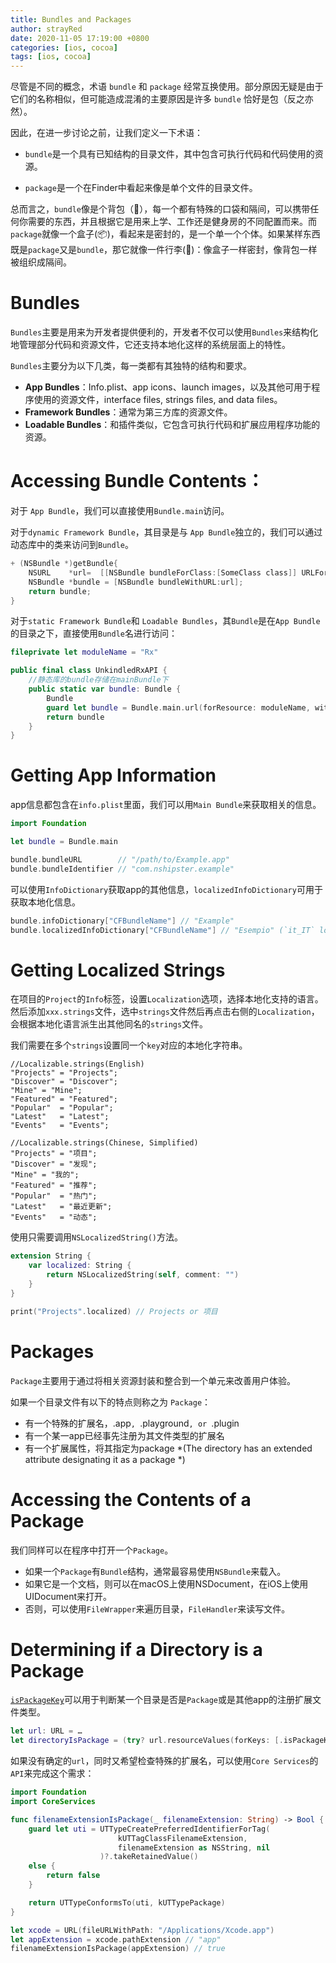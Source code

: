 ```yaml
---
title: Bundles and Packages
author: strayRed
date: 2020-11-05 17:19:00 +0800
categories: [ios, cocoa]
tags: [ios, cocoa]
---
```


尽管是不同的概念，术语 `bundle` 和 `package` 经常互换使用。部分原因无疑是由于它们的名称相似，但可能造成混淆的主要原因是许多 `bundle` 恰好是包（反之亦然）。

因此，在进一步讨论之前，让我们定义一下术语：

- `bundle`是一个具有已知结构的目录文件，其中包含可执行代码和代码使用的资源。

- `package`是一个在Finder中看起来像是单个文件的目录文件。

总而言之，`bundle`像是个背包（🎒），每一个都有特殊的口袋和隔间，可以携带任何你需要的东西，并且根据它是用来上学、工作还是健身房的不同配置而来。而`package`就像一个盒子(📦)，看起来是密封的，是一个单一个个体。如果某样东西既是`package`又是`bundle`，那它就像一件行李(🧳)：像盒子一样密封，像背包一样被组织成隔间。

# Bundles

`Bundles`主要是用来为开发者提供便利的，开发者不仅可以使用`Bundles`来结构化地管理部分代码和资源文件，它还支持本地化这样的系统层面上的特性。

`Bundles`主要分为以下几类，每一类都有其独特的结构和要求。

- **App Bundles**：Info.plist、app icons、launch images，以及其他可用于程序使用的资源文件，interface files, strings files, and data files。
- **Framework Bundles**：通常为第三方库的资源文件。
- **Loadable Bundles**：和插件类似，它包含可执行代码和扩展应用程序功能的资源。

# Accessing Bundle Contents：

对于 `App Bundle`，我们可以直接使用`Bundle.main`访问。

对于`dynamic Framework Bundle`，其目录是与 `App Bundle`独立的，我们可以通过动态库中的类来访问到`Bundle`。

```Objective-C
+ (NSBundle *)getBundle{
    NSURL    *url=  [[NSBundle bundleForClass:[SomeClass class]] URLForResource:BUNDLE_NAME withExtension:@"bundle"];
    NSBundle *bundle = [NSBundle bundleWithURL:url];
    return bundle;
}
```

对于`static Framework Bundle`和 `Loadable Bundles`，其`Bundle`是在`App Bundle`的目录之下，直接使用`Bundle`名进行访问：

```Swift
fileprivate let moduleName = "Rx"

public final class UnkindledRxAPI {
    //静态库的bundle存储在mainBundle下
    public static var bundle: Bundle {
        Bundle
        guard let bundle = Bundle.main.url(forResource: moduleName, withExtension: "bundle").flatMap ({ Bundle(url: $0) }) else { return Bundle.main }
        return bundle
    }
}
```

# Getting App Information

app信息都包含在`info.plist`里面，我们可以用`Main Bundle`来获取相关的信息。

```Swift
import Foundation

let bundle = Bundle.main

bundle.bundleURL        // "/path/to/Example.app"
bundle.bundleIdentifier // "com.nshipster.example"
```

可以使用`InfoDictionary`获取app的其他信息，`localizedInfoDictionary`可用于获取本地化信息。

```Swift
bundle.infoDictionary["CFBundleName"] // "Example"
bundle.localizedInfoDictionary["CFBundleName"] // "Esempio" (`it_IT` locale)
```

# Getting Localized Strings

在项目的`Project`的`Info`标签，设置`Localization`选项，选择本地化支持的语言。然后添加`xxx.strings`文件，选中`strings`文件然后再点击右侧的`Localization`，会根据本地化语言派生出其他同名的`strings`文件。

我们需要在多个`strings`设置同一个`key`对应的本地化字符串。

```
//Localizable.strings(English)
"Projects" = "Projects";
"Discover" = "Discover";
"Mine" = "Mine";
"Featured" = "Featured";
"Popular"  = "Popular";
"Latest"   = "Latest";
"Events"   = "Events";

//Localizable.strings(Chinese, Simplified)
"Projects" = "项目";
"Discover" = "发现";
"Mine" = "我的";
"Featured" = "推荐";
"Popular"  = "热门";
"Latest"   = "最近更新";
"Events"   = "动态";
```

使用只需要调用`NSLocalizedString()`方法。

```Swift
extension String {
    var localized: String {
        return NSLocalizedString(self, comment: "")
    }
}

print("Projects".localized) // Projects or 项目
```

# Packages

`Package`主要用于通过将相关资源封装和整合到一个单元来改善用户体验。

如果一个目录文件有以下的特点则称之为 `Package`：

- 有一个特殊的扩展名，.app`, `.playground`, or `.plugin
- 有一个某一app已经事先注册为其文件类型的扩展名
- 有一个扩展属性，将其指定为package *(The directory has an extended attribute designating it as a package *)

# Accessing the Contents of a Package

我们同样可以在程序中打开一个`Package`。

- 如果一个`Package`有`Bundle`结构，通常最容易使用`NSBundle`来载入。
- 如果它是一个文档，则可以在macOS上使用NSDocument，在iOS上使用UIDocument来打开。
- 否则，可以使用`FileWrapper`来遍历目录，`FileHandler`来读写文件。

# Determining if a Directory is a Package

[`isPackageKey`](https://developer.apple.com/documentation/foundation/urlresourcekey/1413867-ispackagekey)可以用于判断某一个目录是否是`Package`或是其他app的注册扩展文件类型。

```Swift
let url: URL = …
let directoryIsPackage = (try? url.resourceValues(forKeys: [.isPackageKey]).isPackage) ?? false
```

如果没有确定的`url`，同时又希望检查特殊的扩展名，可以使用`Core Services`的`API`来完成这个需求：

```Swift
import Foundation
import CoreServices

func filenameExtensionIsPackage(_ filenameExtension: String) -> Bool {
    guard let uti = UTTypeCreatePreferredIdentifierForTag(
                        kUTTagClassFilenameExtension,
                        filenameExtension as NSString, nil
                    )?.takeRetainedValue()
    else {
        return false
    }

    return UTTypeConformsTo(uti, kUTTypePackage)
}

let xcode = URL(fileURLWithPath: "/Applications/Xcode.app")
let appExtension = xcode.pathExtension // "app"
filenameExtensionIsPackage(appExtension) // true
```

